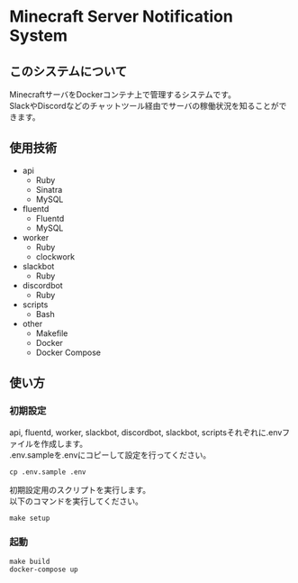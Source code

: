 # Minecraft Server Notification System

## このシステムについて

MinecraftサーバをDockerコンテナ上で管理するシステムです。  
SlackやDiscordなどのチャットツール経由でサーバの稼働状況を知ることができます。

## 使用技術

- api
  - Ruby
  - Sinatra
  - MySQL
- fluentd
  - Fluentd
  - MySQL
- worker
  - Ruby
  - clockwork
- slackbot
  - Ruby
- discordbot
  - Ruby
- scripts
  - Bash
- other
  - Makefile
  - Docker
  - Docker Compose

## 使い方

### 初期設定

api, fluentd, worker, slackbot, discordbot, slackbot, scriptsそれぞれに.envファイルを作成します。  
.env.sampleを.envにコピーして設定を行ってください。

```
cp .env.sample .env
```

初期設定用のスクリプトを実行します。  
以下のコマンドを実行してください。

```
make setup
```

### 起動

```
make build
docker-compose up
```
